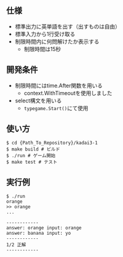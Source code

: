 ## 仕様
- 標準出力に英単語を出す（出すものは自由）
- 標準入力から1行受け取る
- 制限時間内に何問解けたか表示する
  - 制限時間は15秒

## 開発条件
- 制限時間にはtime.After関数を用いる
  - context.WithTimeoutを使用しました
- select構文を用いる
  - `typegame.Start()`にて使用


## 使い方
```shell
$ cd {Path_To_Repository}/kadai3-1
$ make build # ビルド
$ ./run # ゲーム開始
$ make test # テスト
```

## 実行例
```shell
$ ./run
orange
>> orange
...

------------
answer: orange input: orange
answer: banana input: yo
------------
1/2 正解
------------
```
